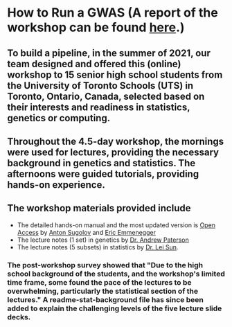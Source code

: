 # How to Run a GWAS  (A report of the workshop can be found [here](https://link.springer.com/article/10.1007/s12561-023-09375-9).)

## To build a pipeline, in the summer of 2021, our team designed and offered this (online) workshop to 15 senior high school students from the University of Toronto Schools (UTS) in Toronto, Ontario, Canada, selected based on their interests and readiness in statistics, genetics or computing. 

## Throughout the 4.5-day workshop, the mornings were used for lectures, providing the necessary background in genetics and statistics. The afternoons were guided tutorials, providing hands-on experience.  

## The workshop materials provided include
- The detailed hands-on manual and the most updated version is [Open Access](https://github.com/sugolov/GWAS-Workshop) by [Anton Sugolov](https://ca.linkedin.com/in/anton-sugolov?trk=public_profile_browsemap)  and [Eric Emmenegger](https://ca.linkedin.com/in/eric-e-62a57b155?trk=people-guest_people_search-card)
- The lecture notes (1 set) in genetics by [Dr. Andrew Paterson](https://www.sickkids.ca/en/staff/p/andrew-paterson/)
- The lecture notes (5 subsets) in statistics by [Dr. Lei Sun](https://utstat.toronto.edu/sun/).

### The post-workshop survey showed that "Due to the high school background of the students, and the workshop's limited time frame, some found the pace of the lectures to be overwhelming, particularly the statistical section of the lectures." A readme-stat-background file has since been added to explain the challenging levels of the five lecture slide decks.
  
